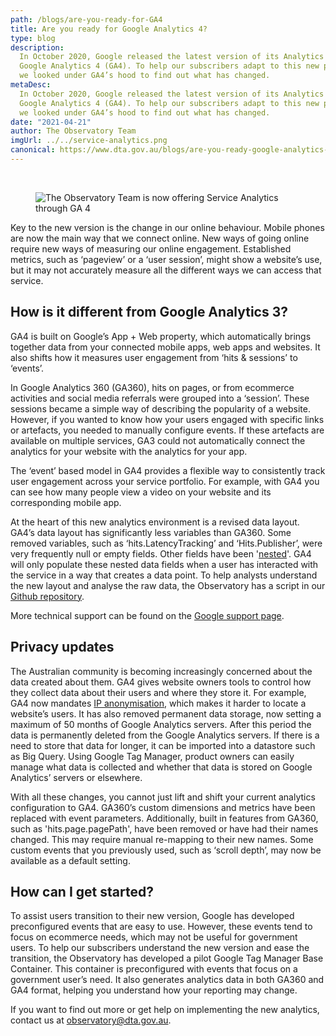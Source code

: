 ```yaml
---
path: /blogs/are-you-ready-for-GA4
title: Are you ready for Google Analytics 4?
type: blog
description:
  In October 2020, Google released the latest version of its Analytics platform,
  Google Analytics 4 (GA4). To help our subscribers adapt to this new platform,
  we looked under GA4’s hood to find out what has changed.
metaDesc:
  In October 2020, Google released the latest version of its Analytics platform,
  Google Analytics 4 (GA4). To help our subscribers adapt to this new platform,
  we looked under GA4’s hood to find out what has changed.
date: "2021-04-21"
author: The Observatory Team
imgUrl: ../../service-analytics.png
canonical: https://www.dta.gov.au/blogs/are-you-ready-google-analytics-4
---
```


<br />

<figure>
<img class="au-responsive-media img-shadow" src="../../service-analytics.png" alt="The Observatory Team is now offering Service Analytics through GA 4"/>
</figure>

Key to the new version is the change in our online behaviour. Mobile phones are
now the main way that we connect online. New ways of going online require new
ways of measuring our online engagement. Established metrics, such as ‘pageview’
or a ‘user session’, might show a website’s use, but it may not accurately
measure all the different ways we can access that service.

## How is it different from Google Analytics 3?

GA4 is built on Google’s App + Web property, which automatically brings together
data from your connected mobile apps, web apps and websites. It also shifts how
it measures user engagement from ‘hits & sessions’ to ‘events’.

In Google Analytics 360 (GA360), hits on pages, or from ecommerce activities and
social media referrals were grouped into a ‘session’. These sessions became a
simple way of describing the popularity of a website. However, if you wanted to
know how your users engaged with specific links or artefacts, you needed to
manually configure events. If these artefacts are available on multiple
services, GA3 could not automatically connect the analytics for your website
with the analytics for your app.

The ‘event’ based model in GA4 provides a flexible way to consistently track
user engagement across your service portfolio. For example, with GA4 you can see
how many people view a video on your website and its corresponding mobile app.

At the heart of this new analytics environment is a revised data layout. GA4’s
data layout has significantly less variables than GA360. Some removed variables,
such as ‘hits.LatencyTracking’ and ‘Hits.Publisher’, were very frequently null
or empty fields. Other fields have been
'[nested](https://firebase.google.com/docs/firestore/manage-data/structure-data)'.
GA4 will only populate these nested data fields when a user has interacted with
the service in a way that creates a data point. To help analysts understand the
new layout and analyse the raw data, the Observatory has a script in our
[Github repository](https://github.com/govau/GAlileo/blob/master/scripts/bqscript_ga4_schema_parse.sql).

More technical support can be found on the
[Google support page](https://support.google.com/analytics/answer/3437719?hl=en).

## Privacy updates

The Australian community is becoming increasingly concerned about the data
created about them. GA4 gives website owners tools to control how they collect
data about their users and where they store it. For example, GA4 now mandates
[IP anonymisation](https://support.google.com/analytics/answer/2763052?hl=en),
which makes it harder to locate a website’s users. It has also removed permanent
data storage, now setting a maximum of 50 months of Google Analytics servers.
After this period the data is permanently deleted from the Google Analytics
servers. If there is a need to store that data for longer, it can be imported
into a datastore such as Big Query. Using Google Tag Manager, product owners can
easily manage what data is collected and whether that data is stored on Google
Analytics’ servers or elsewhere.

With all these changes, you cannot just lift and shift your current analytics
configuration to GA4. GA360’s custom dimensions and metrics have been replaced
with event parameters. Additionally, built in features from GA360, such as
'hits.page.pagePath', have been removed or have had their names changed. This
may require manual re-mapping to their new names. Some custom events that you
previously used, such as ‘scroll depth’, may now be available as a default
setting.

## How can I get started?

To assist users transition to their new version, Google has developed
preconfigured events that are easy to use. However, these events tend to focus
on ecommerce needs, which may not be useful for government users. To help our
subscribers understand the new version and ease the transition, the Observatory
has developed a pilot Google Tag Manager Base Container. This container is
preconfigured with events that focus on a government user’s need. It also
generates analytics data in both GA360 and GA4 format, helping you understand
how your reporting may change.

<section class="au-callout max-42">
<p>If you want to find out more or get help on implementing the new analytics, contact us at <a href="mailto:observatory@dta.gov.au">observatory@dta.gov.au</a>.</p>
</section>
